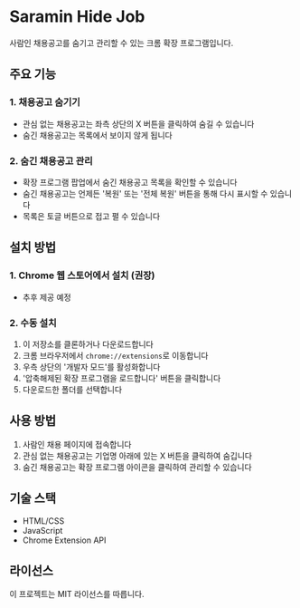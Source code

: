 # Saramin Hide Job

사람인 채용공고를 숨기고 관리할 수 있는 크롬 확장 프로그램입니다.

## 주요 기능

### 1. 채용공고 숨기기
- 관심 없는 채용공고는 좌측 상단의 X 버튼을 클릭하여 숨길 수 있습니다
- 숨긴 채용공고는 목록에서 보이지 않게 됩니다

### 2. 숨긴 채용공고 관리
- 확장 프로그램 팝업에서 숨긴 채용공고 목록을 확인할 수 있습니다
- 숨긴 채용공고는 언제든 '복원' 또는 '전체 복원' 버튼을 통해 다시 표시할 수 있습니다
- 목록은 토글 버튼으로 접고 펼 수 있습니다

## 설치 방법

### 1. Chrome 웹 스토어에서 설치 (권장)
- 추후 제공 예정

### 2. 수동 설치
1. 이 저장소를 클론하거나 다운로드합니다
2. 크롬 브라우저에서 `chrome://extensions`로 이동합니다
3. 우측 상단의 '개발자 모드'를 활성화합니다
4. '압축해제된 확장 프로그램을 로드합니다' 버튼을 클릭합니다
5. 다운로드한 폴더를 선택합니다

## 사용 방법

1. 사람인 채용 페이지에 접속합니다
2. 관심 없는 채용공고는 기업명 아래에 있는 X 버튼을 클릭하여 숨깁니다
3. 숨긴 채용공고는 확장 프로그램 아이콘을 클릭하여 관리할 수 있습니다

## 기술 스택

- HTML/CSS
- JavaScript
- Chrome Extension API

## 라이선스

이 프로젝트는 MIT 라이선스를 따릅니다.
